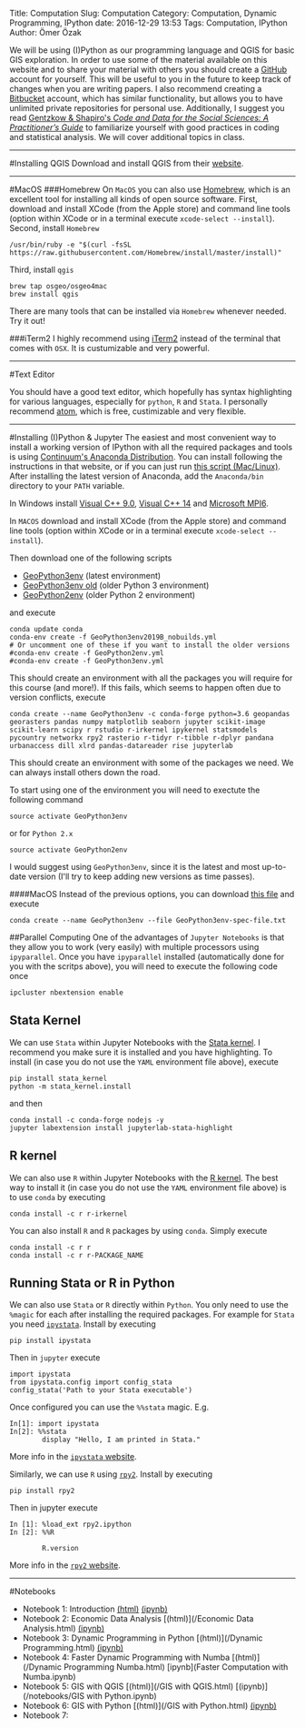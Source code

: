 Title: Computation
Slug: Computation
Category: Computation, Dynamic Programming, IPython
date: 2016-12-29 13:53
Tags: Computation, IPython
Author: Ömer Özak

We will be using (I)Python as our programming language and QGIS for basic GIS exploration. In order to use some of the material available on this website and to share your material with others you should create a [<i class="fa fa-github fa-1x"></i>GitHub](http://github.com/) account for yourself. This will be useful to you in the future to keep track of changes when you are writing papers. I also recommend creating a [<i class="fa fa-bitbucket fa-1x"></i>Bitbucket](https://bitbucket.org/) account, which has similar functionality, but allows you to have unlimited private repositories for personal use. Additionally, I suggest you read [Gentzkow & Shapiro's *Code and Data for the Social Sciences: A Practitioner’s Guide*](https://web.stanford.edu/~gentzkow/research/CodeAndData.pdf) to familiarize yourself with good practices in coding and statistical analysis. We will cover additional topics in class.

---
#Installing QGIS
Download and install QGIS from their [website](https://qgis.org/en/site/forusers/download.html). 

---
#MacOS
###Homebrew
On ``MacOS`` you can also use [Homebrew](https://brew.sh/), which is an excellent tool for installing all kinds of open source software. First, download and install XCode (from the Apple store) and command line tools (option within XCode or in a terminal execute ``xcode-select --install``). Second, install ``Homebrew``

	/usr/bin/ruby -e "$(curl -fsSL https://raw.githubusercontent.com/Homebrew/install/master/install)"
	
Third, install ``qgis``

	brew tap osgeo/osgeo4mac
	brew install qgis

There are many tools that can be installed via ``Homebrew`` whenever needed. Try it out!

###iTerm2
I highly recommend using [iTerm2](https://www.iterm2.com/) instead of the terminal that comes with ``OSX``. It is custumizable and very powerful. 

---
#Text Editor

You should have a good text editor, which hopefully has syntax highlighting for various languages, especially for ``python``, ``R`` and ``Stata``. I personally recommend [atom](https://atom.io/), which is free, custimizable and very flexible.

---
#Installing (I)Python & Jupyter
The easiest and most convenient way to install a working version of IPython with all the required packages and tools is using [Continuum's Anaconda Distribution](https://www.anaconda.com/distribution/). You can install following the instructions in that website, or if you can just run [this script (Mac/Linux)](https://www.dropbox.com/s/6st528ethbkmvv2/CondaInstall.sh?dl=0). After installing the latest version of Anaconda, add the ``Anaconda/bin`` directory to your ``PATH`` variable. 

In Windows install [Visual C++ 9.0](https://www.microsoft.com/en-us/download/details.aspx?id=44266), [Visual C++ 14](https://msdn.microsoft.com/en-us/library/hh567368.aspx) and [Microsoft MPI6](https://www.microsoft.com/en-us/download/details.aspx?id=47259). 

In ``MACOS`` download and install XCode (from the Apple store) and command line tools (option within XCode or in a terminal execute ``xcode-select --install``).

Then download one of the following scripts 

* [GeoPython3env](https://www.dropbox.com/s/d79ahsu3xz4632g/GeoPython3env2019B_nobuilds.yml?dl=0) (latest environment)
* [GeoPython3env old](https://www.dropbox.com/s/38a7mcaziyzmovj/GeoPython3env.yml?dl=0)  (older Python 3 environment)
* [GeoPython2env](https://www.dropbox.com/s/mrr9qwyz7t6s2uu/GeoPython2env.yml?dl=0) (older Python 2 environment)

and execute

    conda update conda
    conda-env create -f GeoPython3env2019B_nobuilds.yml
    # Or uncomment one of these if you want to install the older versions
    #conda-env create -f GeoPython2env.yml
    #conda-env create -f GeoPython3env.yml
    
This should create an environment with all the packages you will require for this course (and more!). If this fails, which seems to happen often due to version conflicts, execute

	conda create --name GeoPython3env -c conda-forge python=3.6 geopandas georasters pandas numpy matplotlib seaborn jupyter scikit-image scikit-learn scipy r rstudio r-irkernel ipykernel statsmodels pycountry networkx rpy2 rasterio r-tidyr r-tibble r-dplyr pandana urbanaccess dill xlrd pandas-datareader rise jupyterlab 

This should create an environment with some of the packages we need. We can always install others down the road.

To start using one of the environment you will need to exectute the following command

    source activate GeoPython3env

or for ``Python 2.x``

    source activate GeoPython2env

I would suggest using ``GeoPython3env``, since it is the latest and most up-to-date version (I'll try to keep adding new versions as time passes).

####MacOS
Instead of the previous options, you can download [this file](https://www.dropbox.com/s/8hz368xsh48390i/GeoPython3env-spec-file.txt?dl=0) and execute

	conda create --name GeoPython3env --file GeoPython3env-spec-file.txt

##Parallel Computing
One of the advantages of ``Jupyter Notebooks`` is that they allow you to work (very easily) with multiple processors using ``ipyparallel``. Once you have ``ipyparallel`` installed (automatically done for you with the scritps above), you will need to execute the following code once

    ipcluster nbextension enable

## Stata Kernel
We can use ``Stata`` within Jupyter Notebooks with the [Stata kernel](https://kylebarron.dev/stata_kernel/). I recommend you make sure it is installed and you have highlighting. To install (in case you do not use the ``YAML`` environment file above), execute

	pip install stata_kernel
	python -m stata_kernel.install

and then 

	conda install -c conda-forge nodejs -y
	jupyter labextension install jupyterlab-stata-highlight

## R kernel
We can also use ``R`` within Jupyter Notebooks with the [R kernel](https://irkernel.github.io/). The best way to install it (in case you do not use the ``YAML`` environment file above) is to use ``conda`` by executing

	conda install -c r r-irkernel 

You can also install ``R`` and ``R`` packages by using ``conda``. Simply execute

	conda install -c r r
	conda install -c r r-PACKAGE_NAME

## Running Stata or R in Python
We can also use ``Stata`` or ``R`` directly within ``Python``. You only need to use the ``%magic`` for each after installing the required packages. For example for ``Stata`` you need  [``ipystata``](https://github.com/TiesdeKok/ipystata). Install by executing

	pip install ipystata
	
Then in ``jupyter`` execute

	import ipystata 
	from ipystata.config import config_stata
	config_stata('Path to your Stata executable')  

Once configured you can use the ``%%stata`` magic. E.g.

	In[1]: import ipystata  
	In[2]: %%stata  
   		    display "Hello, I am printed in Stata."  
	

More info in the [``ipystata`` website](https://github.com/TiesdeKok/ipystata).

Similarly, we can use ``R`` using [``rpy2``](https://rpy2.bitbucket.io/). Install by executing

	pip install rpy2
	
Then in jupyter execute

	In [1]: %load_ext rpy2.ipython
	In [2]: %%R

			R.version

More info in the [``rpy2`` website](https://rpy2.bitbucket.io/).

---
#Notebooks

* Notebook 1: Introduction [(html)](/IntroPython.html) [(ipynb)](/notebooks/IntroPython.ipynb)
* Notebook 2: Economic Data Analysis [(html)](/Economic Data Analysis.html) [(ipynb)](/notebooks/EconomicDataAnalysis.ipynb)
* Notebook 3: Dynamic Programming in Python [(html)](/Dynamic Programming.html) [(ipynb)](/notebooks/DynamicProgramming.ipynb)
* Notebook 4: Faster Dynamic Programming with Numba [(html)](/Dynamic Programming Numba.html) [ipynb](Faster Computation with Numba.ipynb)
* Notebook 5: GIS with QGIS [(html)](/GIS with QGIS.html) [(ipynb)](/notebooks/GIS with Python.ipynb)
* Notebook 6: GIS with Python [(html)](/GIS with Python.html) [(ipynb)](/notebooks/GIS.ipynb)
* Notebook 7: 
